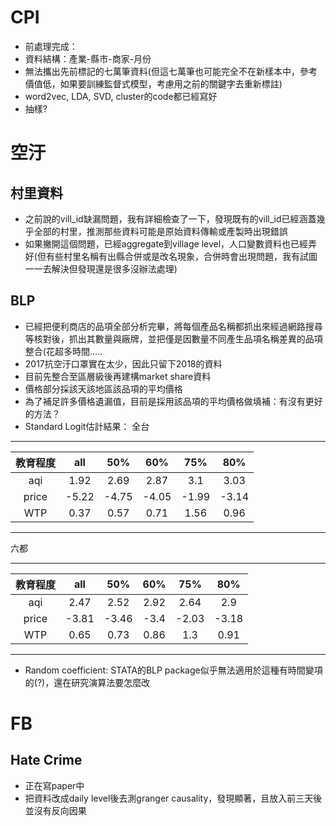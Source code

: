 #  CPI
* 前處理完成：
* 資料結構：產業-縣市-商家-月份
* 無法攜出先前標記的七萬筆資料(但這七萬筆也可能完全不在新樣本中，參考價值低，如果要訓練監督式模型，考慮用之前的關鍵字去重新標註)
* word2vec, LDA, SVD, cluster的code都已經寫好
* 抽樣?

# 空汙
## 村里資料
* 之前說的vill_id缺漏問題，我有詳細檢查了一下，發現既有的vill_id已經涵蓋幾乎全部的村里，推測那些資料可能是原始資料傳輸或產製時出現錯誤
* 如果撇開這個問題，已經aggregate到village level，人口變數資料也已經弄好(但有些村里名稱有出縣合併或是改名現象，合併時會出現問題，我有試圖一一去解決但發現還是很多沒辦法處理)

## BLP
* 已經把便利商店的品項全部分析完畢，將每個產品名稱都抓出來經過網路搜尋等核對後，抓出其數量與廠牌，並把僅是因數量不同產生品項名稱差異的品項整合(花超多時間.....
* 2017抗空汙口罩實在太少，因此只留下2018的資料
* 目前先整合至區層級後再建構market share資料
* 價格部分採該天該地區該品項的平均價格
* 為了補足許多價格遺漏值，目前是採用該品項的平均價格做填補：有沒有更好的方法？
* Standard Logit估計結果：
全台
***
| 教育程度 |   all   |   50%   |   60%   |   75%   |   80%   |
| :-----: | :-----: | :-----: | :-----: | :-----: | :-----: |
|   aqi   |   1.92  |  2.69   |  2.87   |   3.1   |  3.03   |
|  price  |  -5.22  |  -4.75  |  -4.05  |   -1.99 |  -3.14  |
|   WTP   |   0.37  |  0.57   |  0.71   |   1.56  |  0.96   | 
***
六都
***
| 教育程度 |   all   |   50%   |   60%   |   75%   |   80%   |
| :-----: | :-----: | :-----: | :-----: | :-----: | :-----: |
|   aqi   |   2.47  |  2.52   |  2.92   |   2.64   |  2.9   |
|  price  |  -3.81  |  -3.46  |  -3.4   |   -2.03 |  -3.18  |
|   WTP   |   0.65  |  0.73   |  0.86   |   1.3  |  0.91   | 
***

* Random coefficient: STATA的BLP package似乎無法適用於這種有時間變項的(?)，還在研究演算法要怎麼改


# FB
## Hate Crime
* 正在寫paper中
* 把資料改成daily level後去測granger causality，發現顯著，且放入前三天後並沒有反向因果




